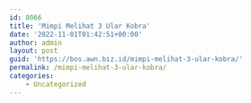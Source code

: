 ```yaml
---
id: 8066
title: 'Mimpi Melihat 3 Ular Kobra'
date: '2022-11-01T01:42:51+00:00'
author: admin
layout: post
guid: 'https://bos.awn.biz.id/mimpi-melihat-3-ular-kobra/'
permalink: /mimpi-melihat-3-ular-kobra/
categories:
    - Uncategorized
---
```


